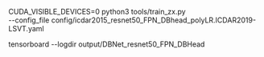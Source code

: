 
CUDA_VISIBLE_DEVICES=0 python3 tools/train_zx.py \
    --config_file config/icdar2015_resnet50_FPN_DBhead_polyLR.ICDAR2019-LSVT.yaml

tensorboard --logdir output/DBNet_resnet50_FPN_DBHead